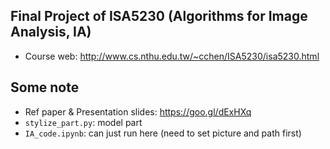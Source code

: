 ## Final Project of ISA5230 (Algorithms for Image Analysis, IA)

* Course web: http://www.cs.nthu.edu.tw/~cchen/ISA5230/isa5230.html

## Some note

* Ref paper & Presentation slides: https://goo.gl/dExHXq
* `stylize_part.py`: model part
* `IA_code.ipynb`: can just run here (need to set picture and path first)

